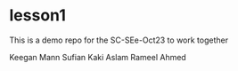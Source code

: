 # lesson1
This is a demo repo for the SC-SEe-Oct23 to work together




Keegan Mann
Sufian Kaki Aslam
Rameel Ahmed

